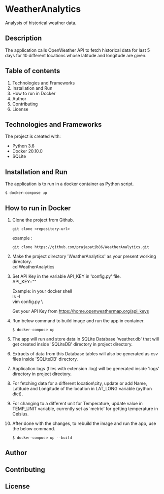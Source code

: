 # WeatherAnalytics

Analysis of historical weather data.

## Description

The application calls OpenWeather API to fetch historical data for last 5 days for 10 different locations whose latitude and longitude are given.

## Table of contents

1. Technologies and Frameworks
2. Installation and Run
3. How to run in Docker
4. Author
5. Contributing
6. License

## Technologies and Frameworks

The project is created with:
* Python 3.6
* Docker 20.10.0
* SQLite

## Installation and Run
 
The application is to run in a docker container as Python script.

```
$ docker-compose up
```

## How to run in Docker

1.  Clone the project from Github.
    ```
    git clone <repository-url>  
    ```
    example :  
    ```
    git clone https://github.com/prajapatib86/WeatherAnalytics.git    
    ```

2.  Make the project directory 'WeatherAnalytics' as your present working directory.  \
    cd WeatherAnalytics

3.  Set API Key in the variable API_KEY in 'config.py' file. \
    API_KEY=""

    Example: in your docker shell \
    ls -l \
    vim config.py \
   
    Get your API Key from https://home.openweathermap.org/api_keys

4.  Run below command to build image and run the app in container.
    ```
    $ docker-compose up
    ```

5.  The app will run and store data in SQLite Database 'weather.db' that will get created inside 'SQLiteDB' directory in project directory.

6.  Extracts of data from this Database tables will also be generated as csv files inside 'SQLiteDB' directory.

7.  Application logs (files with extension .log) will be generated inside 'logs' directory in project directory.

8.  For fetching data for a different location\city, update or add Name, Latitude and Longitude of the location in LAT_LONG variable (python dict).

9.  For changing to a different unit for Temperature, update value in TEMP_UNIT variable, currently set as 'metric' for getting temperature in   Celsius.

10. After done with the changes, to rebuild the image and run the app, use the below command.
    ```
    $ docker-compose up --build
    ```

## Author 


## Contributing


## License

